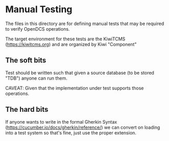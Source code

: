 # Manual Testing

The files in this directory are for defining manual tests that may be required to verify OpenDCS operations.

The target environment for these tests are the KiwiTCMS (https://kiwitcms.org) and are organized by Kiwi "Component"

## The soft bits

Test should be written such that given a source database (to be stored "TDB") anyone can run them.

CAVEAT: Given that the implementation under test supports those operations.


## The hard bits


If anyone wants to write in the formal Gherkin Syntax (https://cucumber.io/docs/gherkin/reference/) we can
convert on loading into a test system so that's fine, just use the proper extension.
